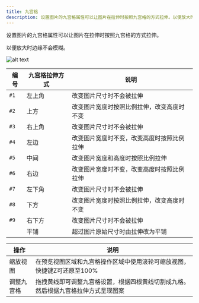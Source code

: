 ```yaml
---
title: 九宫格
description: 设置图片的九宫格属性可以让图片在拉伸时按照九宫格的方式拉伸。以便放大时边缘不会模糊。
---
```


设置图片的九宫格属性可以让图片在拉伸时按照九宫格的方式拉伸。

以便放大时边缘不会模糊。

![alt text](https://cdn.gcw.wiki/gcw/image/zh_hans/getting-started/23.appendix/4.grid/image.png)

| 编号 | 九宫格拉伸方式 | 说明                                       |
| ---- | -------------- | ------------------------------------------ |
| `#1` | 左上角         | 改变图片尺寸时不会被拉伸                   |
| `#2` | 上方           | 改变图片宽度时按照比例拉伸，改变高度时不变 |
| `#3` | 右上角         | 改变图片尺寸时不会被拉伸                   |
| `#4` | 左边           | 改变图片宽度时不变，改变高度时按照比例拉伸 |
| `#5` | 中间           | 改变图片宽度和高度时按照比例拉伸           |
| `#6` | 右边           | 改变图片宽度时不变，改变高度时按照比例拉伸 |
| `#7` | 左下角         | 改变图片尺寸时不会被拉伸                   |
| `#8` | 下方           | 改变图片宽度时按照比例拉伸，改变高度时不变 |
| `#9` | 右下方         | 改变图片尺寸时不会被拉伸                   |
|      | 平铺           | 超过图片原始尺寸时由拉伸改为平铺           |

| 操作       | 说明                                                                               |
| ---------- | ---------------------------------------------------------------------------------- |
| 缩放视图   | 在预览视图区域和九宫格操作区域中使用滚轮可缩放视图，快捷键Z可还原至100%            |
| 调整九宫格 | 拖拽黄线即可调整九宫格设置，根据四根黄线切割成九格。然后根据九宫格拉伸方式呈现图案 |
